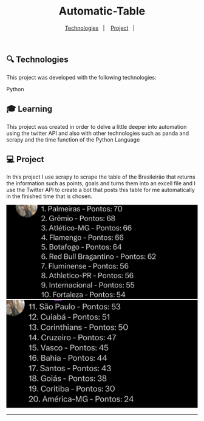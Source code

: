 <h1 align="center"> Automatic-Table </h1>

<p align="center">

<p align="center">
  <a href="#-Technologies">Technologies</a>&nbsp;&nbsp;&nbsp;|&nbsp;&nbsp;&nbsp;
  <a href="#-Project">Project</a>&nbsp;&nbsp;&nbsp;|&nbsp;&nbsp;&nbsp;
</p>


<br>

## 🔍 Technologies

This project was developed with the following technologies:

Python

## 🎓 Learning

 This project was created in order to delve a little deeper into automation using the twitter API and also with other technologies such as panda and scrapy and the time function of the Python Language

## 💻 Project

In this project I use scrapy to scrape the table of the Brasileirão that returns the information such as points, goals and turns them into an excell file and I use the Twitter API to create a bot that posts this table for me automatically in the finished time that is chosen.

![alt text](wpp2.png)
![alt text](wpp1.png)


---
